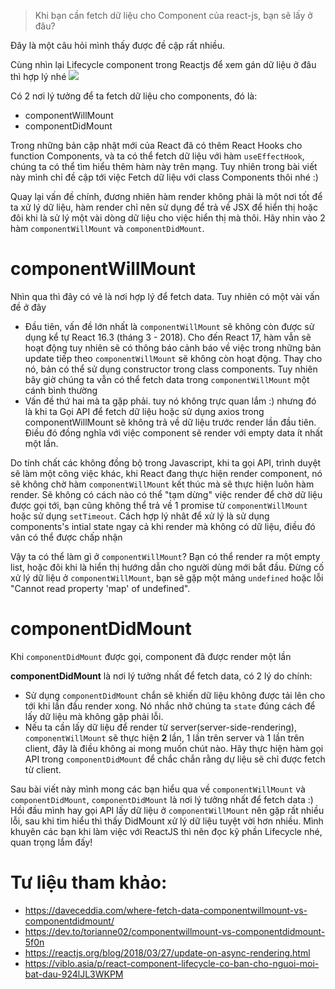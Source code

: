 > Khi bạn cần fetch dữ liệu cho Component của react-js, bạn sẽ lấy ở đâu?
> 
 
Đây là một câu hỏi mình thấy được đề cập rất nhiều.

Cùng nhìn lại Lifecycle component trong Reactjs để xem gán dữ liệu ở đâu thì hợp lý nhé
![](https://images.viblo.asia/713118f6-cf93-4a56-b888-53f1ec3d46eb.png)

Có 2 nơi lý tưởng để ta fetch dữ liệu cho components, đó là:

- componentWillMount
- componentDidMount

Trong những bản cập nhật mới của React đã có thêm React Hooks cho function Components, và ta có thể fetch dữ liệu với hàm `useEffectHook`, chúng ta có thể tìm hiểu thêm hàm này trên mạng. Tuy nhiên trong bài viết này mình chỉ đề cập tới việc Fetch dữ liệu với class Components thôi nhé :)

Quay lại vấn đề chính, đương nhiên hàm render không phải là một nơi tốt để ta xử lý dữ liệu, hàm render chỉ nên sử dụng để trả về JSX để hiển thị hoặc đôi khi là sử lý một vài dòng dữ liệu cho việc hiển thị mà thôi. Hãy nhìn vào 2 hàm `componentWillMount` và `componentDidMount`.

# **componentWillMount**

Nhìn qua thì đây có vẻ là nơi hợp lý để fetch data. Tuy nhiên có một vài vấn đề ở đây

- Đầu tiên, vấn đề lớn nhất là `componentWillMount` sẽ không còn được sử dụng kể tự React 16.3 (tháng 3 - 2018). Cho đến React 17, hàm vẫn sẽ hoạt động tuy nhiên sẽ có thông báo cảnh báo về việc trong những bản update tiếp theo `componentWillMount` sẽ không còn hoạt động. Thay cho nó, bản có thể sử dụng constructor trong class components. Tuy nhiên bây giờ chúng ta vẫn có thể fetch data trong `componentWillMount` một cánh bình thường
- Vấn đề thứ hai mà ta gặp phải. tuy nó không trực quan lắm :) nhưng đó là khi ta Gọi API để fetch dữ liệu hoặc sử dụng axios trong componentWillMount sẽ không trả về dữ liệu trước render lần đầu tiên. Điều đó đồng nghĩa với việc component sẽ render với empty data ít nhất một lần.

Do tính chất các không đồng bộ trong Javascript, khi ta gọi API, trình duyệt sẽ làm một công việc khác, khi React đang thực hiện render component, nó sẽ không chờ hàm `componentWillMount` kết thúc mà sẽ thực hiện luôn hàm render.
Sẽ không có cách nào có thể "tạm dừng" việc render để chờ dữ liệu được gọi tới, bạn cũng không thể trả về 1 promise từ `componentWillMount` hoặc sử dụng `setTimeout`. Cách hợp lý nhât để xử lý là sử dụng components's intial state ngay cả khi render mà không có dữ liệu, điều đó vãn có thể được chấp nhận

Vậy ta có thể làm gì ở `componentWillMount`? Bạn có thể render ra một empty list, hoặc đôi khi là hiển thị hướng dẫn cho người dùng mới bắt đầu. Đừng cố xử lý dữ liệu ở `componentWillMount`, bạn sẽ gặp một mảng `undefined` hoặc lỗi "Cannot read property 'map' of undefined".

# **componentDidMount**

Khi `componentDidMount` được gọi, component đã được render một lần

**componentDidMount** là nơi lý tưởng nhất để fetch data, có 2 lý do chính:

- Sử dụng `componentDidMount`  chắn sẽ khiến dữ liệu không được tải lên cho tới khi lần đầu render xong. Nó nhắc nhở chúng ta `state` đúng cách để lấy dữ liệu mà không gặp phải lỗi.
- Nếu ta cần lấy dữ liệu để render từ server(server-side-rendering), `componentWillMount` sẽ thực hiện **2** lần, 1 lần trên server và 1 lần trên client, đây là điều không ai mong muốn chút nào. Hãy thực hiện hàm gọi API trong `componentDidMount` để chắc chắn rằng dự liệu sẽ chỉ được fetch từ client.

Sau bài viết này mình mong các bạn hiểu qua về `componentWillMount` và `componentDidMount`,  `componentDidMount` là nơi lý tưởng nhất để fetch data :) Hồi đầu mình hay gọi API lấy dữ liệu ở `componentWillMount` nên gặp rất nhiều lỗi, sau khi tìm hiểu thì thấy DidMount xử lý dữ liệu tuyệt vời hơn nhiều. Mình khuyên các bạn khi làm việc với ReactJS thì nên đọc kỹ phần Lifecycle nhé, quan trọng lắm đấy!

# Tư liệu tham khảo:

- https://daveceddia.com/where-fetch-data-componentwillmount-vs-componentdidmount/
- https://dev.to/torianne02/componentwillmount-vs-componentdidmount-5f0n
- https://reactjs.org/blog/2018/03/27/update-on-async-rendering.html
- https://viblo.asia/p/react-component-lifecycle-co-ban-cho-nguoi-moi-bat-dau-924lJL3WKPM